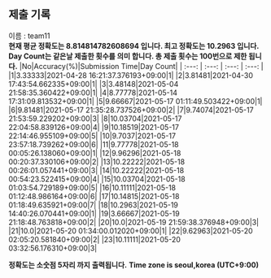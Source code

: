 


  
## 제출 기록  
이름 : team11  
**현재 평균 정확도는 8.814814782608694 입니다. 최고 정확도는 10.2963 입니다.**  
**Day Count는 같은날 제출한 횟수를 의미 합니다. 총 제출 횟수는 100번으로 제한 됩니다.**
|No|Accuracy(%)|Submission Time|Day Count|
| :---: | :---: | :---: | :---: |
|1|3.33333|2021-04-28 16:21:37.376193+09:00|1|
|2|3.81481|2021-04-30 17:43:54.662335+09:00|1|
|3|3.48148|2021-05-04 21:58:35.360422+09:00|1|
|4|8.77778|2021-05-14 17:31:09.813532+09:00|1|
|5|9.66667|2021-05-17 01:11:49.503422+09:00|1|
|6|9.81481|2021-05-17 21:35:28.737526+09:00|2|
|7|9.74074|2021-05-17 21:53:59.229202+09:00|3|
|8|10.03704|2021-05-17 22:04:58.839126+09:00|4|
|9|10.18519|2021-05-17 22:14:46.955109+09:00|5|
|10|9.7037|2021-05-17 23:57:18.739262+09:00|6|
|11|9.77778|2021-05-18 00:05:26.138060+09:00|1|
|12|9.96296|2021-05-18 00:20:37.330106+09:00|2|
|13|10.22222|2021-05-18 00:26:01.057441+09:00|3|
|14|10.22222|2021-05-18 00:54:23.522415+09:00|4|
|15|10.03704|2021-05-18 01:03:54.729189+09:00|5|
|16|10.11111|2021-05-18 01:12:48.986164+09:00|6|
|17|10.14815|2021-05-18 01:18:49.635921+09:00|7|
|18|10.2963|2021-05-19 14:40:26.070441+09:00|1|
|19|3.66667|2021-05-19 21:18:48.763818+09:00|2|
|20|10.0|2021-05-19 21:59:38.376948+09:00|3|
|21|10.0|2021-05-20 01:34:00.012020+09:00|1|
|22|9.62963|2021-05-20 02:05:20.581840+09:00|2|
|23|10.11111|2021-05-20 03:32:56.176310+09:00|3|


**정확도는 소숫점 5자리 까지 출력됩니다.**
**Time zone is seoul,korea (UTC+9:00)**
